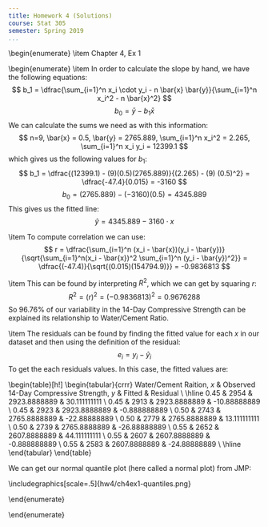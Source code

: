 ```yaml
---
title: Homework 4 (Solutions)
course: Stat 305
semester: Spring 2019
...
```


\begin{enumerate}
\item Chapter 4, Ex 1

\begin{enumerate}
\item 
In order to calculate the slope by hand, we have the following equations:
$$ b_1 = \dfrac{\sum_{i=1}^n x_i \cdot y_i - n \bar{x} \bar{y}}{\sum_{i=1}^n x_i^2 - n \bar{x}^2} $$
$$ b_0 = \bar{y} - b_1 \bar{x} $$
We can calculate the sums we need as with this information:
$$ n=9, \bar{x} = 0.5, \bar{y} = 2765.889, \sum_{i=1}^n x_i^2 = 2.265, \sum_{i=1}^n x_i y_i = 12399.1 $$
which gives us the following values for $b_1$:
$$ b_1 = \dfrac{(12399.1) - (9)(0.5)(2765.889)}{(2.265) - (9) (0.5)^2} = \dfrac{-47.4}{0.015} = -3160 $$
$$ b_0 = (2765.889) - (-3160)(0.5) = 4345.889 $$
This gives us the fitted line:
$$ \hat{y} = 4345.889 - 3160 \cdot x $$

\item
To compute correlation we can use:
$$ 
r = \dfrac{\sum_{i=1}^n (x_i - \bar{x})(y_i - \bar{y})}{\sqrt{\sum_{i=1}^n(x_i - \bar{x})^2 \sum_{i=1}^n (y_i - \bar{y})^2}} = \dfrac{(-47.4)}{\sqrt{(0.015)(154794.9)}} = -0.9836813
$$

\item
This can be found by interpreting $R^2$, which we can get by squaring $r$:
$$ 
R^2 = (r)^2 = (-0.9836813)^2 = 0.9676288
$$
So 96.76\% of our variability in the 14-Day Compressive Strength can be explained its relationship to Water/Cement Ratio.

\item
The residuals can be found by finding the fitted value for each $x$ in our dataset and then using the definition of the residual:
$$
      e_i = y_i - \hat{y}_i
$$
To get the each residuals values. In this case, the fitted values are:

\begin{table}[h!]
\begin{tabular}{crrr}
Water/Cement Raition, $x$ & Observed 14-Day Compressive Strength, $y$ & Fitted &  Residual \\ \hline
0.45 & 2954 & 2923.8888889 & 30.111111111 \\
0.45 & 2913 & 2923.8888889 & -10.88888889 \\
0.45 & 2923 & 2923.8888889 & -0.888888889 \\
0.50 & 2743 & 2765.8888889 & -22.88888889 \\
0.50 & 2779 & 2765.8888889 & 13.111111111 \\
0.50 & 2739 & 2765.8888889 & -26.88888889 \\
0.55 & 2652 & 2607.8888889 & 44.111111111 \\
0.55 & 2607 & 2607.8888889 & -0.888888889 \\
0.55 & 2583 & 2607.8888889 & -24.88888889 \\
\hline
\end{tabular}
\end{table}

We can get our normal quantile plot (here called a normal plot) from JMP:

\includegraphics[scale=.5]{hw4/ch4ex1-quantiles.png}

\end{enumerate}

\end{enumerate}
